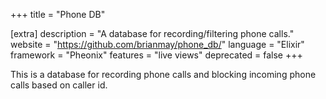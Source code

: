 +++
title = "Phone DB"

[extra]
description = "A database for recording/filtering phone calls."
website = "https://github.com/brianmay/phone_db/"
language = "Elixir"
framework = "Pheonix"
features = "live views"
deprecated = false
+++

This is a database for recording phone calls and blocking incoming phone calls based on caller id.
